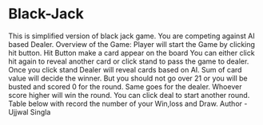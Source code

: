 # Black-Jack
This is simplified version of black jack game.
You are competing against AI based Dealer.
Overview of the Game:
Player will start the Game by clicking hit button.
Hit Button make a card appear on the board
You can either click hit again to reveal another card or click stand to pass the game to dealer.
Once you click stand Dealer will reveal cards based on AI.
Sum of card value will decide the winner.
But you should not go over 21 or you will be busted and scored 0 for the round. Same goes for the dealer.
Whoever score higher will win the round. 
You can click deal to start another round.
Table below with record the number of your Win,loss and Draw.
Author - Ujjwal Singla
